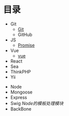 # 目录

- Git
  * [Git](git/git.md)
  * GitHub
- JS
  * [Promise](js/ES6-Promise.md)
- Vue
  - [vue](vue/vue.md)
- React
- Sea
- ThinkPHP
- Yii

* Node
* Mongoose
* Express
* Swig    _Node的模板处理模块_ 
* BackBone